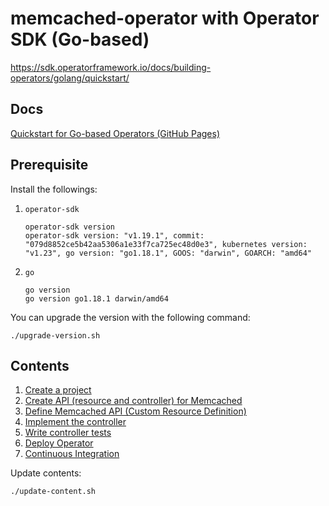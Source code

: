 # memcached-operator with Operator SDK (Go-based)

https://sdk.operatorframework.io/docs/building-operators/golang/quickstart/

## Docs

[Quickstart for Go-based Operators (GitHub Pages)](https://nakamasato.github.io/memcached-operator)

## Prerequisite

Install the followings:

1. `operator-sdk`

    ```
    operator-sdk version
    operator-sdk version: "v1.19.1", commit: "079d8852ce5b42aa5306a1e33f7ca725ec48d0e3", kubernetes version: "v1.23", go version: "go1.18.1", GOOS: "darwin", GOARCH: "amd64"
    ```

1. `go`

    ```
    go version
    go version go1.18.1 darwin/amd64
    ```

You can upgrade the version with the following command:

```
./upgrade-version.sh
```

## Contents
<!-- contents start -->
1. [Create a project](docs/01-initialize-operator.md)
1. [Create API (resource and controller) for Memcached](docs/02-create-api.md)
1. [Define Memcached API (Custom Resource Definition)](docs/03-define-api.md)
1. [Implement the controller](docs/04-implement-controller.md)
1. [Write controller tests](docs/05-write-controller-test.md)
1. [Deploy Operator](docs/06-deploy-operator.md)
1. [Continuous Integration](docs/07-ci.md)
<!-- contents end -->

Update contents:

```
./update-content.sh
```
